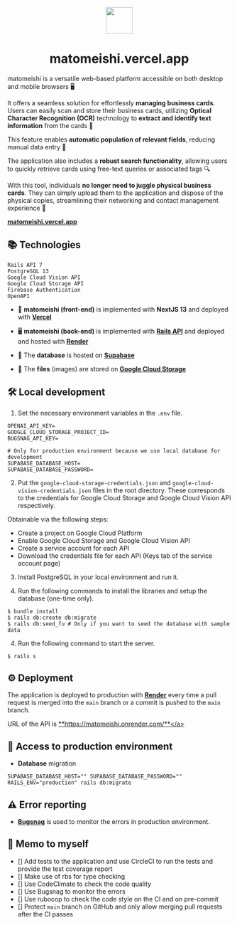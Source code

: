 <p align="center">
  <a href="https://matomeishi.vercel.app">
    <img src="/palmtree.png" width="60" />
  </a>
</p>
<h1 align="center">
  matomeishi.vercel.app
</h1>

matomeishi is a versatile web-based platform accessible on both desktop and mobile browsers 🖥

It offers a seamless solution for effortlessly **managing business cards**. Users can easily scan and store their business cards, utilizing **Optical Character Recognition (OCR)** technology to **extract and identify text information** from the cards 🤖

This feature enables **automatic population of relevant fields**, reducing manual data entry 📝

The application also includes a **robust search functionality**, allowing users to quickly retrieve cards using free-text queries or associated tags 🔍

With this tool, individuals **no longer need to juggle physical business cards**. They can simply upload them to the application and dispose of the physical copies, streamlining their networking and contact management experience 🤩

<a href="https://matomeishi.vercel.app" target="_blank">**matomeishi.vercel.app**</a>

## 📚 Technologies
```
Rails API 7
PostgreSQL 13
Google Cloud Vision API
Google Cloud Storage API
Firebase Authentication
OpenAPI
```

- 🚀 **matomeishi (front-end)** is implemented with **NextJS 13** and deployed with <a href="https://github.com/tonystrawberry/matomeishi-next.jp" target="_blank">**Vercel**</a>

- 🖥 **matomeishi (back-end)** is implemented with <a href="https://github.com/tonystrawberry/matomeishi-rails.jp" target="_blank">**Rails API**</a> and deployed and hosted with <a href="https://dashboard.render.com/web/srv-ckug543amefc7388himg" target="_blank">**Render**</a>

- 💾 The **database** is hosted on <a href="https://supabase.com/dashboard/project/bivrcuxracfevdbpzpln" target="_blank">**Supabase**</a>

- 📁 The **files** (images) are stored on <a href="https://console.cloud.google.com/storage/browser?project=matomeishi-401514&prefix=&forceOnBucketsSortingFiltering=true" target="_blank">**Google Cloud Storage**</a>

## 🛠 Local development

1. Set the necessary environment variables in the `.env` file.

```
OPENAI_API_KEY=
GOOGLE_CLOUD_STORAGE_PROJECT_ID=
BUGSNAG_API_KEY=

# Only for production environment because we use local database for development
SUPABASE_DATABASE_HOST=
SUPABASE_DATABASE_PASSWORD=
```

2. Put the `google-cloud-storage-credentials.json` and `google-cloud-vision-credentials.json` files in the root directory. These corresponds to the credentials for Google Cloud Storage and Google Cloud Vision API respectively.

Obtainable via the following steps:
- Create a project on Google Cloud Platform
- Enable Google Cloud Storage and Google Cloud Vision API
- Create a service account for each API
- Download the credentials file for each API (Keys tab of the service account page)

3. Install PostgreSQL in your local environment and run it.

4. Run the following commands to install the libraries and setup the database (one-time only).
```
$ bundle install
$ rails db:create db:migrate
$ rails db:seed_fu # Only if you want to seed the database with sample data
```

4. Run the following command to start the server.

```
$ rails s
```

## ⚙️ Deployment

The application is deployed to production with <a href="https://dashboard.render.com/web/srv-ckug543amefc7388himg" target="_blank">**Render**</a> every time a pull request is merged into the `main` branch or a commit is pushed to the `main` branch.

URL of the API is <a href="https://matomeishi.onrender.com/" target="_blank">**https://matomeishi.onrender.com/**</a>

## 💾 Access to production environment

- **Database** migration
```
SUPABASE_DATABASE_HOST="" SUPABASE_DATABASE_PASSWORD="" RAILS_ENV="production" rails db:migrate
```

## ⚠️ Error reporting

- <a href="https://app.bugsnag.com/tonystrawberry/matomeishi-rails-dot-jp/overview" target="_blank">**Bugsnag**</a> is used to monitor the errors in production environment.

## 📝 Memo to myself

- [] Add tests to the application and use CircleCI to run the tests and provide the test coverage report
- [] Make use of rbs for type checking
- [] Use CodeClimate to check the code quality
- [] Use Bugsnag to monitor the errors
- [] Use rubocop to check the code style on the CI and on pre-commit
- [] Protect `main` branch on GitHub and only allow merging pull requests after the CI passes
